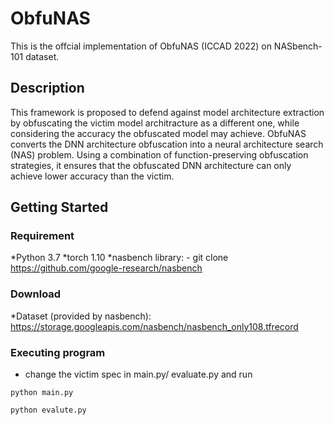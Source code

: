 # ObfuNAS

This is the offcial implementation of ObfuNAS (ICCAD 2022) on NASbench-101 dataset.

## Description

This framework is proposed to defend against model architecture extraction by obfuscating the victim model architracture as a different one, while considering the accuracy the obfuscated model may achieve. ObfuNAS converts the DNN architecture obfuscation into a neural architecture search (NAS) problem. Using a combination of function-preserving obfuscation strategies, it ensures that the obfuscated DNN architecture can only achieve lower accuracy than the victim. 
## Getting Started

### Requirement
*Python 3.7
*torch 1.10
*nasbench library: 
      - git clone https://github.com/google-research/nasbench

### Download

*Dataset (provided by nasbench):
   https://storage.googleapis.com/nasbench/nasbench_only108.tfrecord

### Executing program

*    change the victim spec in main.py/ evaluate.py and run

```
python main.py 
```
```
python evalute.py

```














